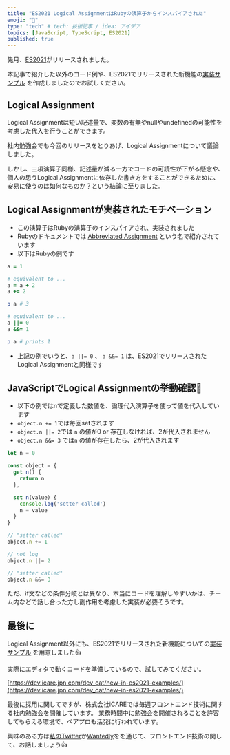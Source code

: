 ```yaml
---
title: "ES2021 Logical AssignmentはRubyの演算子からインスパイアされた"
emoji: "👏"
type: "tech" # tech: 技術記事 / idea: アイデア
topics: [JavaScript, TypeScript, ES2021]
published: true
---
```


先月、[ES2021](https://tc39.es/ecma262/2021/)がリリースされました。

本記事で紹介した以外のコード例や、ES2021でリリースされた新機能の[実装サンプル](https://dev.icare.jpn.com/dev_cat/new-in-es2021-examples/) を作成しましたのでお試しください。

## Logical Assignment

Logical Assignmentは短い記述量で、変数の有無やnullやundefinedの可能性を考慮した代入を行うことができます。

社内勉強会でも今回のリリースをとりあげ、Logical Assignmentについて議論しました。

しかし、三項演算子同様、記述量が減る一方でコードの可読性が下がる懸念や、個人の思うLogical Assignmentに依存した書き方をすることができるために、安易に使うのは如何なものか？という結論に至りました。

## Logical Assignmentが実装されたモチベーション

- この演算子はRubyの演算子のインスパイアされ、実装されました
- Rubyのドキュメントでは [Abbreviated Assignment](https://docs.ruby-lang.org/en/2.4.0/syntax/assignment_rdoc.html#label-Abbreviated+Assignment) という名で紹介されています
- 以下はRubyの例です

```ruby
a = 1

# equivalent to ...
a = a + 2
a += 2

p a # 3

# equivalent to ...
a ||= 0
a &&= 1

p a # prints 1
```

- 上記の例でいうと、`a ||= 0` 、 `a &&= 1` は、ES2021でリリースされたLogical Assignmentと同様です

## JavaScriptでLogical Assignmentの挙動確認👀

- 以下の例ではnで定義した数値を、論理代入演算子を使って値を代入しています
- `object.n += 1`では毎回setされます
- `object.n ||= 2`では `n` の値が0 or 存在しなければ、2が代入されません
- `object.n &&= 3` では`n` の値が存在したら、2が代入されます

```jsx
let n = 0

const object = {
  get n() {
    return n
  },

  set n(value) {
    console.log('setter called')
    n = value
  }
}

// "setter called"
object.n += 1

// not log
object.n ||= 2

// "setter called"
object.n &&= 3
```

ただ、if文などの条件分岐とは異なり、本当にコードを理解しやすいかは、チーム内などで話し合った方し副作用を考慮した実装が必要そうです。

## 最後に

Logical Assignment以外にも、ES2021でリリースされた新機能についての[実装サンプル](https://dev.icare.jpn.com/dev_cat/new-in-es2021-examples/) を用意しました👍

実際にエディタで動くコードを準備しているので、試してみてください。

[https://dev.icare.jpn.com/dev_cat/new-in-es2021-examples/](https://dev.icare.jpn.com/dev_cat/new-in-es2021-examples/)

最後に採用に関してですが、株式会社iCAREでは毎週フロントエンド技術に関する社内勉強会を開催しています。
業務時間中に勉強会を開催されることを許容してもらえる環境で、ペアプロも活発に行われています。

興味のある方は[私のTwitter](https://twitter.com/watsuyo_2)か[Wantedly](https://www.wantedly.com/projects/549145)をを通じて、フロントエンド技術の関して、お話しましょう👍
